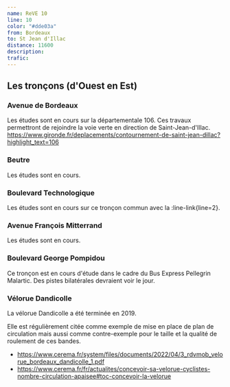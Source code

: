 ```yaml
---
name: ReVE 10
line: 10
color: "#dde03a"
from: Bordeaux
to: St Jean d'Illac
distance: 11600
description: 
trafic: 
---
```


## Les tronçons (d'Ouest en Est)

### Avenue de Bordeaux 
Les études sont en cours sur la départementale 106.
Ces travaux permettront de rejoindre la voie verte en direction de Saint-Jean-d'Illac.
https://www.gironde.fr/deplacements/contournement-de-saint-jean-dillac?highlight_text=106

### Beutre
Les études sont en cours.

### Boulevard Technologique
Les études sont en cours sur ce tronçon commun avec la :line-link{line=2}.

### Avenue François Mitterrand
Les études sont en cours.

### Boulevard George Pompidou
Ce tronçon est en cours d'étude dans le cadre du Bus Express Pellegrin Malartic.
Des pistes bilatérales devraient voir le jour.

### Vélorue Dandicolle

La vélorue Dandicolle a été terminée en 2019.

Elle est régulièrement citée comme exemple de mise en place de plan de circulation mais aussi comme contre-exemple pour
le taille et la qualité de roulement de ces bandes.
- https://www.cerema.fr/system/files/documents/2022/04/3_rdvmob_velorue_bordeaux_dandicolle_1.pdf
- https://www.cerema.fr/fr/actualites/concevoir-sa-velorue-cyclistes-nombre-circulation-apaisee#toc-concevoir-la-velorue